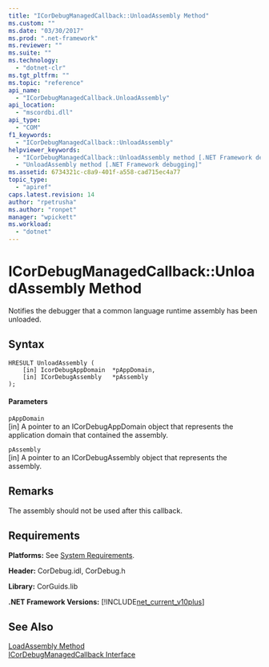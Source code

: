 ```yaml
---
title: "ICorDebugManagedCallback::UnloadAssembly Method"
ms.custom: ""
ms.date: "03/30/2017"
ms.prod: ".net-framework"
ms.reviewer: ""
ms.suite: ""
ms.technology: 
  - "dotnet-clr"
ms.tgt_pltfrm: ""
ms.topic: "reference"
api_name: 
  - "ICorDebugManagedCallback.UnloadAssembly"
api_location: 
  - "mscordbi.dll"
api_type: 
  - "COM"
f1_keywords: 
  - "ICorDebugManagedCallback::UnloadAssembly"
helpviewer_keywords: 
  - "ICorDebugManagedCallback::UnloadAssembly method [.NET Framework debugging]"
  - "UnloadAssembly method [.NET Framework debugging]"
ms.assetid: 6734321c-c8a9-401f-a558-cad715ec4a77
topic_type: 
  - "apiref"
caps.latest.revision: 14
author: "rpetrusha"
ms.author: "ronpet"
manager: "wpickett"
ms.workload: 
  - "dotnet"
---
```

# ICorDebugManagedCallback::UnloadAssembly Method
Notifies the debugger that a common language runtime assembly has been unloaded.  
  
## Syntax  
  
```  
HRESULT UnloadAssembly (  
    [in] IcorDebugAppDomain  *pAppDomain,  
    [in] ICorDebugAssembly   *pAssembly  
);  
```  
  
#### Parameters  
 `pAppDomain`  
 [in] A pointer to an ICorDebugAppDomain object that represents the application domain that contained the assembly.  
  
 `pAssembly`  
 [in] A pointer to an ICorDebugAssembly object that represents the assembly.  
  
## Remarks  
 The assembly should not be used after this callback.  
  
## Requirements  
 **Platforms:** See [System Requirements](../../../../docs/framework/get-started/system-requirements.md).  
  
 **Header:** CorDebug.idl, CorDebug.h  
  
 **Library:** CorGuids.lib  
  
 **.NET Framework Versions:** [!INCLUDE[net_current_v10plus](../../../../includes/net-current-v10plus-md.md)]  
  
## See Also  
 [LoadAssembly Method](../../../../docs/framework/unmanaged-api/debugging/icordebugmanagedcallback-loadassembly-method.md)  
 [ICorDebugManagedCallback Interface](../../../../docs/framework/unmanaged-api/debugging/icordebugmanagedcallback-interface.md)
